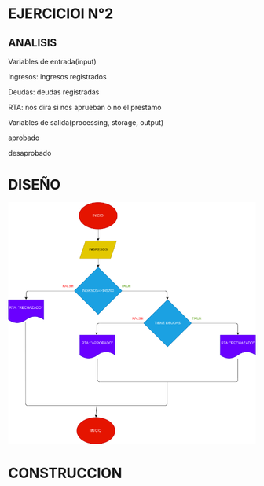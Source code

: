 # EJERCICIOI N°2

## ANALISIS

Variables de entrada(input)

Ingresos: ingresos registrados

Deudas: deudas registradas

RTA: nos dira si nos aprueban o no el prestamo

Variables de salida(processing, storage, output)

aprobado 

desaprobado

# DISEÑO

![Diagrama de flujo](diagrama.png "Diagrama de flujo")

# CONSTRUCCION